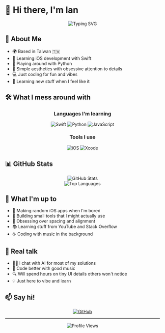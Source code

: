 # 👋 Hi there, I'm Ian

<div align="center">
  <img src="https://readme-typing-svg.herokuapp.com?font=Fira+Code&size=24&pause=1000&color=00D8FF&center=true&vCenter=true&width=435&lines=Welcome+to+my+GitHub!;Vibe+Coding;UI+Perfectionist;Learning+by+Doing" alt="Typing SVG" />
</div>

## 🚀 About Me

- 🌍 Based in Taiwan 🇹🇼
- 📱 Learning iOS development with Swift
- 🐍 Playing around with Python
- 🎨 Simple aesthetics with obsessive attention to details
- 💻 Just coding for fun and vibes
- 🎯 Learning new stuff when I feel like it



## 🛠️ What I mess around with

<div align="center">

### Languages I'm learning
![Swift](https://img.shields.io/badge/Swift-FA7343?style=for-the-badge&logo=swift&logoColor=white)
![Python](https://img.shields.io/badge/Python-3776AB?style=for-the-badge&logo=python&logoColor=white)
![JavaScript](https://img.shields.io/badge/JavaScript-F7DF1E?style=for-the-badge&logo=javascript&logoColor=black)

### Tools I use
![iOS](https://img.shields.io/badge/iOS-000000?style=for-the-badge&logo=ios&logoColor=white)
![Xcode](https://img.shields.io/badge/Xcode-007ACC?style=for-the-badge&logo=xcode&logoColor=white)

</div>

## 📊 GitHub Stats

<div align="center">
  <img src="https://github-readme-stats.vercel.app/api?username=ian20040409&show_icons=true&theme=radical&hide_border=true" alt="GitHub Stats" />
</div>

<div align="center">
  <img src="https://github-readme-stats.vercel.app/api/top-langs/?username=ian20040409&layout=compact&theme=radical&hide_border=true" alt="Top Languages" />
</div>

## 🎯 What I'm up to

- 📱 Making random iOS apps when I'm bored
- 🔧 Building small tools that I might actually use
- 🎨 Obsessing over spacing and alignment
- 📚 Learning stuff from YouTube and Stack Overflow
- ☕ Coding with music in the background

## 🌟 Real talk

- 🤷‍♂️ I chat with AI for most of my solutions
- 🎵 Code better with good music
- 🔍 Will spend hours on tiny UI details others won't notice
- 💡 Just here to vibe and learn

## 📫 Say hi!

<div align="center">
  
[![GitHub](https://img.shields.io/badge/GitHub-100000?style=for-the-badge&logo=github&logoColor=white)](https://github.com/ian20040409)

</div>

---

<div align="center">
  <img src="https://komarev.com/ghpvc/?username=ian20040409&color=blueviolet&style=flat-square&label=Profile+Views" alt="Profile Views" />
</div>

